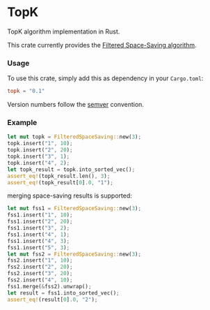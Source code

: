 # TopK

TopK algorithm implementation in Rust.

This crate currently provides the [Filtered Space-Saving algorithm](https://doi.org/10.1016/j.ins.2010.08.024).

### Usage

To use this crate, simply add this as dependency in your `Cargo.toml`:

```toml
topk = "0.1"
```

Version numbers follow the [semver](https://semver.org/) convention.

### Example

```rust
let mut topk = FilteredSpaceSaving::new(3);
topk.insert("1", 10);
topk.insert("2", 20);
topk.insert("3", 1);
topk.insert("4", 2);
let topk_result = topk.into_sorted_vec();
assert_eq!(topk_result.len(), 3);
assert_eq!(topk_result[0].0, "1");
```

merging space-saving results is supported:

```rust
let mut fss1 = FilteredSpaceSaving::new(3);
fss1.insert("1", 10);
fss1.insert("2", 20);
fss1.insert("3", 2);
fss1.insert("4", 1);
fss1.insert("4", 3);
fss1.insert("5", 3);
let mut fss2 = FilteredSpaceSaving::new(3);
fss2.insert("1", 10);
fss2.insert("2", 20);
fss2.insert("3", 20);
fss2.insert("4", 10);
fss1.merge(&fss2).unwrap();
let result = fss1.into_sorted_vec();
assert_eq!(result[0].0, "2");
```
